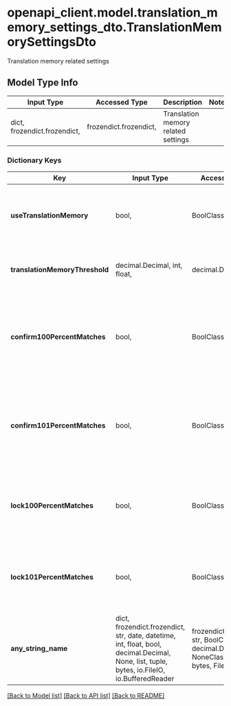 # openapi_client.model.translation_memory_settings_dto.TranslationMemorySettingsDto

Translation memory related settings

## Model Type Info
Input Type | Accessed Type | Description | Notes
------------ | ------------- | ------------- | -------------
dict, frozendict.frozendict,  | frozendict.frozendict,  | Translation memory related settings | 

### Dictionary Keys
Key | Input Type | Accessed Type | Description | Notes
------------ | ------------- | ------------- | ------------- | -------------
**useTranslationMemory** | bool,  | BoolClass,  | Pre-translate from translation memory. Default: false | [optional] 
**translationMemoryThreshold** | decimal.Decimal, int, float,  | decimal.Decimal,  | Pre-translation threshold percent | [optional] value must be a 64 bit float
**confirm100PercentMatches** | bool,  | BoolClass,  | Set segment status to confirmed for: 100% translation memory matches. Default: false | [optional] 
**confirm101PercentMatches** | bool,  | BoolClass,  | Set segment status to confirmed for: 101% translation memory matches. Default: false | [optional] 
**lock100PercentMatches** | bool,  | BoolClass,  | Lock section: 100% translation memory matches. Default: false | [optional] 
**lock101PercentMatches** | bool,  | BoolClass,  | Lock section: 101% translation memory matches. Default: false | [optional] 
**any_string_name** | dict, frozendict.frozendict, str, date, datetime, int, float, bool, decimal.Decimal, None, list, tuple, bytes, io.FileIO, io.BufferedReader | frozendict.frozendict, str, BoolClass, decimal.Decimal, NoneClass, tuple, bytes, FileIO | any string name can be used but the value must be the correct type | [optional]

[[Back to Model list]](../../README.md#documentation-for-models) [[Back to API list]](../../README.md#documentation-for-api-endpoints) [[Back to README]](../../README.md)

